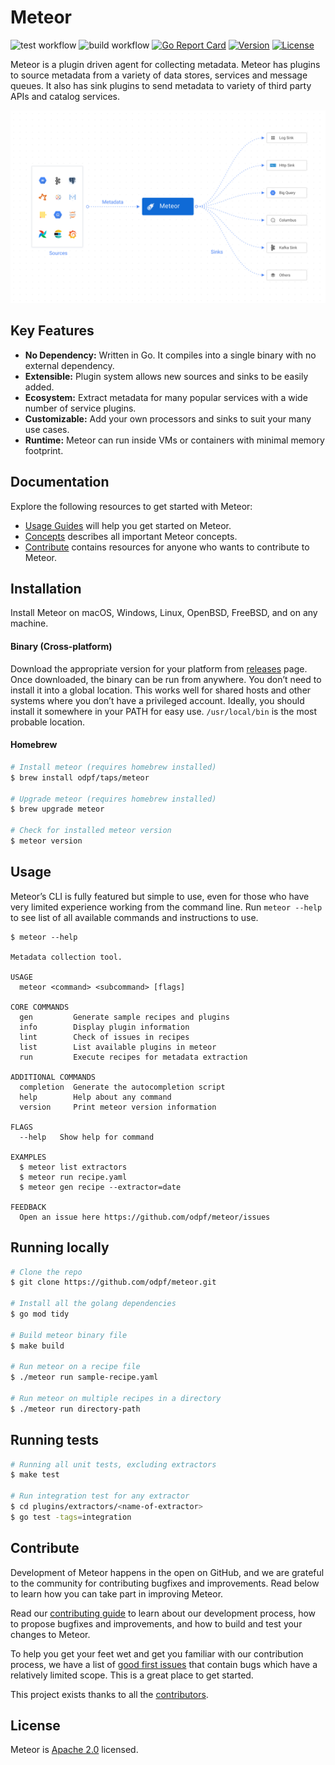 # Meteor

![test workflow](https://github.com/odpf/meteor/actions/workflows/test.yml/badge.svg)
![build workflow](https://github.com/odpf/meteor/actions/workflows/build.yml/badge.svg)
[![Go Report Card](https://goreportcard.com/badge/github.com/odpf/meteor)](https://goreportcard.com/report/github.com/odpf/meteor)
[![Version](https://img.shields.io/github/v/release/odpf/meteor?logo=semantic-release)](Version)
[![License](https://img.shields.io/badge/License-Apache%202.0-blue.svg?logo=apache)](LICENSE)

Meteor is a plugin driven agent for collecting metadata. Meteor has plugins to source metadata from a variety of data stores, services and message queues. 
It also has sink plugins to send metadata to variety of third party APIs and catalog services.

<p align="center"><img src="./docs/static/assets/overview_4.svg" /></p>

## Key Features

* **No Dependency:** Written in Go. It compiles into a single binary with no external dependency.
* **Extensible:** Plugin system allows new sources and sinks to be easily added.
* **Ecosystem:** Extract metadata for many popular services with a wide number of service plugins.
* **Customizable:** Add your own processors and sinks to suit your many use cases.
* **Runtime:** Meteor can run inside VMs or containers with minimal memory footprint.

## Documentation

Explore the following resources to get started with Meteor:

* [Usage Guides](https://odpf.gitbook.io/meteor/guides/usage) will help you get started on Meteor.
* [Concepts](https://odpf.gitbook.io/meteor/concepts/overview) describes all important Meteor concepts.
* [Contribute](https://odpf.gitbook.io/meteor/contribute/contributing) contains resources for anyone who wants to contribute to Meteor.

## Installation

Install Meteor on macOS, Windows, Linux, OpenBSD, FreeBSD, and on any machine.

#### Binary (Cross-platform)

Download the appropriate version for your platform from [releases](https://github.com/odpf/meteor/releases) page. Once downloaded, the binary can be run from anywhere. 
You don’t need to install it into a global location. This works well for shared hosts and other systems where you don’t have a privileged account.
Ideally, you should install it somewhere in your PATH for easy use. `/usr/local/bin` is the most probable location.

#### Homebrew

```sh
# Install meteor (requires homebrew installed)
$ brew install odpf/taps/meteor

# Upgrade meteor (requires homebrew installed)
$ brew upgrade meteor

# Check for installed meteor version 
$ meteor version
```

## Usage
Meteor’s CLI is fully featured but simple to use, even for those who have very limited experience working from the command line. Run `meteor --help` to see list of all available commands and instructions to use. 

```
$ meteor --help

Metadata collection tool.

USAGE
  meteor <command> <subcommand> [flags]

CORE COMMANDS
  gen         Generate sample recipes and plugins
  info        Display plugin information
  lint        Check of issues in recipes
  list        List available plugins in meteor
  run         Execute recipes for metadata extraction

ADDITIONAL COMMANDS
  completion  Generate the autocompletion script
  help        Help about any command
  version     Print meteor version information

FLAGS
  --help   Show help for command

EXAMPLES
  $ meteor list extractors
  $ meteor run recipe.yaml
  $ meteor gen recipe --extractor=date

FEEDBACK
  Open an issue here https://github.com/odpf/meteor/issues
```


## Running locally

```sh
# Clone the repo
$ git clone https://github.com/odpf/meteor.git

# Install all the golang dependencies
$ go mod tidy

# Build meteor binary file
$ make build

# Run meteor on a recipe file
$ ./meteor run sample-recipe.yaml

# Run meteor on multiple recipes in a directory
$ ./meteor run directory-path
```

## Running tests

```sh
# Running all unit tests, excluding extractors
$ make test

# Run integration test for any extractor
$ cd plugins/extractors/<name-of-extractor>
$ go test -tags=integration
```

## Contribute

Development of Meteor happens in the open on GitHub, and we are grateful to the community for contributing bugfixes and improvements. Read below to learn how you can take part in improving Meteor.

Read our [contributing guide](docs/contribute/contributing.md) to learn about our development process, how to propose bugfixes and improvements, and how to build and test your changes to Meteor.

To help you get your feet wet and get you familiar with our contribution process, we have a list of [good first issues](https://github.com/odpf/meteor/labels/good%20first%20issue) that contain bugs which have a relatively limited scope. This is a great place to get started.

This project exists thanks to all the [contributors](https://github.com/odpf/meteor/graphs/contributors).

## License

Meteor is [Apache 2.0](LICENSE) licensed.
